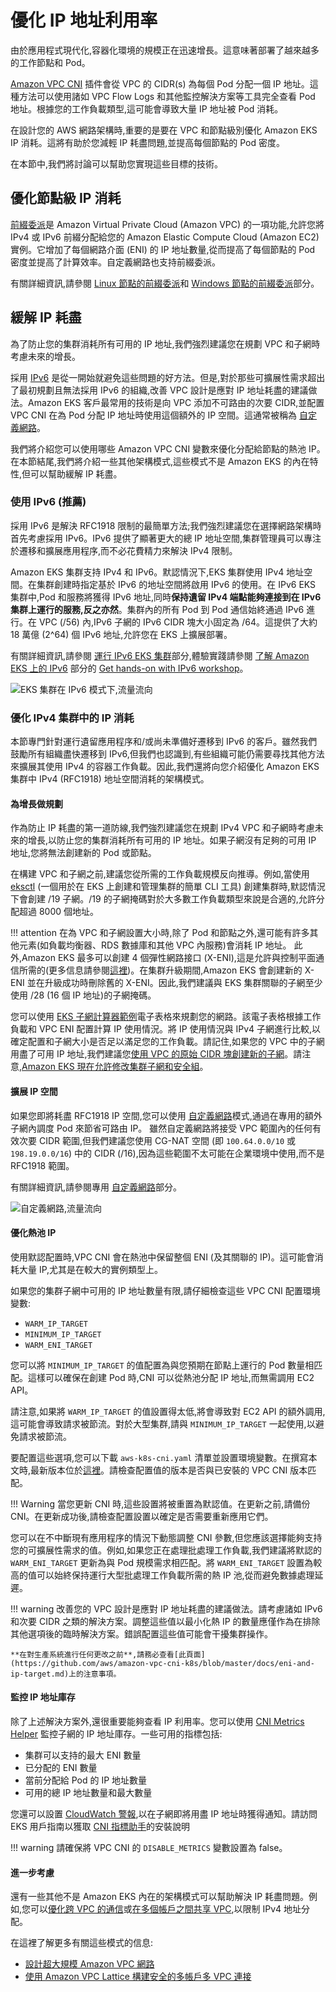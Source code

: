 # 優化 IP 地址利用率

由於應用程式現代化,容器化環境的規模正在迅速增長。這意味著部署了越來越多的工作節點和 Pod。

[Amazon VPC CNI](../vpc-cni/) 插件會從 VPC 的 CIDR(s) 為每個 Pod 分配一個 IP 地址。這種方法可以使用諸如 VPC Flow Logs 和其他監控解決方案等工具完全查看 Pod 地址。根據您的工作負載類型,這可能會導致大量 IP 地址被 Pod 消耗。

在設計您的 AWS 網路架構時,重要的是要在 VPC 和節點級別優化 Amazon EKS IP 消耗。這將有助於您減輕 IP 耗盡問題,並提高每個節點的 Pod 密度。

在本節中,我們將討論可以幫助您實現這些目標的技術。

## 優化節點級 IP 消耗

[前綴委派](https://docs.aws.amazon.com/eks/latest/userguide/cni-increase-ip-addresses.html)是 Amazon Virtual Private Cloud (Amazon VPC) 的一項功能,允許您將 IPv4 或 IPv6 前綴分配給您的 Amazon Elastic Compute Cloud (Amazon EC2) 實例。它增加了每個網路介面 (ENI) 的 IP 地址數量,從而提高了每個節點的 Pod 密度並提高了計算效率。自定義網路也支持前綴委派。

有關詳細資訊,請參閱 [Linux 節點的前綴委派](../prefix-mode/index_linux/)和 [Windows 節點的前綴委派](../prefix-mode/index_windows/)部分。

## 緩解 IP 耗盡

為了防止您的集群消耗所有可用的 IP 地址,我們強烈建議您在規劃 VPC 和子網時考慮未來的增長。

採用 [IPv6](../ipv6/) 是從一開始就避免這些問題的好方法。但是,對於那些可擴展性需求超出了最初規劃且無法採用 IPv6 的組織,改善 VPC 設計是應對 IP 地址耗盡的建議做法。Amazon EKS 客戶最常用的技術是向 VPC 添加不可路由的次要 CIDR,並配置 VPC CNI 在為 Pod 分配 IP 地址時使用這個額外的 IP 空間。這通常被稱為 [自定義網路](../custom-networking/)。

我們將介紹您可以使用哪些 Amazon VPC CNI 變數來優化分配給節點的熱池 IP。在本節結尾,我們將介紹一些其他架構模式,這些模式不是 Amazon EKS 的內在特性,但可以幫助緩解 IP 耗盡。

### 使用 IPv6 (推薦)

採用 IPv6 是解決 RFC1918 限制的最簡單方法;我們強烈建議您在選擇網路架構時首先考慮採用 IPv6。IPv6 提供了顯著更大的總 IP 地址空間,集群管理員可以專注於遷移和擴展應用程序,而不必花費精力來解決 IPv4 限制。

Amazon EKS 集群支持 IPv4 和 IPv6。默認情況下,EKS 集群使用 IPv4 地址空間。在集群創建時指定基於 IPv6 的地址空間將啟用 IPv6 的使用。在 IPv6 EKS 集群中,Pod 和服務將獲得 IPv6 地址,同時**保持遺留 IPv4 端點能夠連接到在 IPv6 集群上運行的服務,反之亦然**。集群內的所有 Pod 到 Pod 通信始終通過 IPv6 進行。在 VPC (/56) 內,IPv6 子網的 IPv6 CIDR 塊大小固定為 /64。這提供了大約 18 萬億 (2^64) 個 IPv6 地址,允許您在 EKS 上擴展部署。

有關詳細資訊,請參閱 [運行 IPv6 EKS 集群](../ipv6/)部分,體驗實踐請參閱 [了解 Amazon EKS 上的 IPv6](https://catalog.workshops.aws/ipv6-on-aws/en-US/lab-6) 部分的 [Get hands-on with IPv6 workshop](https://catalog.workshops.aws/ipv6-on-aws/en-US)。

![EKS 集群在 IPv6 模式下,流量流向](./ipv6.gif)

### 優化 IPv4 集群中的 IP 消耗

本節專門針對運行遺留應用程序和/或尚未準備好遷移到 IPv6 的客戶。雖然我們鼓勵所有組織盡快遷移到 IPv6,但我們也認識到,有些組織可能仍需要尋找其他方法來擴展其使用 IPv4 的容器工作負載。因此,我們還將向您介紹優化 Amazon EKS 集群中 IPv4 (RFC1918) 地址空間消耗的架構模式。

#### 為增長做規劃

作為防止 IP 耗盡的第一道防線,我們強烈建議您在規劃 IPv4 VPC 和子網時考慮未來的增長,以防止您的集群消耗所有可用的 IP 地址。如果子網沒有足夠的可用 IP 地址,您將無法創建新的 Pod 或節點。

在構建 VPC 和子網之前,建議您從所需的工作負載規模反向推導。例如,當使用 [eksctl](https://eksctl.io/) (一個用於在 EKS 上創建和管理集群的簡單 CLI 工具) 創建集群時,默認情況下會創建 /19 子網。/19 的子網掩碼對於大多數工作負載類型來說是合適的,允許分配超過 8000 個地址。

!!! attention
    在為 VPC 和子網設置大小時,除了 Pod 和節點之外,還可能有許多其他元素(如負載均衡器、RDS 數據庫和其他 VPC 內服務)會消耗 IP 地址。
此外,Amazon EKS 最多可以創建 4 個彈性網路接口 (X-ENI),這是允許與控制平面通信所需的(更多信息請參閱[這裡](../subnets/))。在集群升級期間,Amazon EKS 會創建新的 X-ENI 並在升級成功時刪除舊的 X-ENI。因此,我們建議與 EKS 集群關聯的子網至少使用 /28 (16 個 IP 地址)的子網掩碼。

您可以使用 [EKS 子網計算器範例](../subnet-calc/subnet-calc.xlsx)電子表格來規劃您的網路。該電子表格根據工作負載和 VPC ENI 配置計算 IP 使用情況。將 IP 使用情況與 IPv4 子網進行比較,以確定配置和子網大小是否足以滿足您的工作負載。請記住,如果您的 VPC 中的子網用盡了可用 IP 地址,我們建議您[使用 VPC 的原始 CIDR 塊創建新的子網](https://docs.aws.amazon.com/vpc/latest/userguide/working-with-subnets.html#create-subnets)。請注意,[Amazon EKS 現在允許修改集群子網和安全組](https://aws.amazon.com/about-aws/whats-new/2023/10/amazon-eks-modification-cluster-subnets-security/)。

#### 擴展 IP 空間

如果您即將耗盡 RFC1918 IP 空間,您可以使用 [自定義網路](../custom-networking/)模式,通過在專用的額外子網內調度 Pod 來節省可路由 IP。
雖然自定義網路將接受 VPC 範圍內的任何有效次要 CIDR 範圍,但我們建議您使用 CG-NAT 空間 (即 `100.64.0.0/10` 或 `198.19.0.0/16`) 中的 CIDR (/16),因為這些範圍不太可能在企業環境中使用,而不是 RFC1918 範圍。

有關詳細資訊,請參閱專用 [自定義網路](../custom-networking/)部分。

![自定義網路,流量流向](./custom-networking.gif)

#### 優化熱池 IP

使用默認配置時,VPC CNI 會在熱池中保留整個 ENI (及其關聯的 IP)。這可能會消耗大量 IP,尤其是在較大的實例類型上。

如果您的集群子網中可用的 IP 地址數量有限,請仔細檢查這些 VPC CNI 配置環境變數:

* `WARM_IP_TARGET`
* `MINIMUM_IP_TARGET`
* `WARM_ENI_TARGET`

您可以將 `MINIMUM_IP_TARGET` 的值配置為與您預期在節點上運行的 Pod 數量相匹配。這樣可以確保在創建 Pod 時,CNI 可以從熱池分配 IP 地址,而無需調用 EC2 API。

請注意,如果將 `WARM_IP_TARGET` 的值設置得太低,將會導致對 EC2 API 的額外調用,這可能會導致請求被節流。對於大型集群,請與 `MINIMUM_IP_TARGET` 一起使用,以避免請求被節流。

要配置這些選項,您可以下載 `aws-k8s-cni.yaml` 清單並設置環境變數。在撰寫本文時,最新版本位於[這裡](https://github.com/aws/amazon-vpc-cni-k8s/blob/master/config/master/aws-k8s-cni.yaml)。請檢查配置值的版本是否與已安裝的 VPC CNI 版本匹配。

!!! Warning
    當您更新 CNI 時,這些設置將被重置為默認值。在更新之前,請備份 CNI。在更新成功後,請檢查配置設置以確定是否需要重新應用它們。

您可以在不中斷現有應用程序的情況下動態調整 CNI 參數,但您應該選擇能夠支持您的可擴展性需求的值。例如,如果您正在處理批處理工作負載,我們建議將默認的 `WARM_ENI_TARGET` 更新為與 Pod 規模需求相匹配。將 `WARM_ENI_TARGET` 設置為較高的值可以始終保持運行大型批處理工作負載所需的熱 IP 池,從而避免數據處理延遲。

!!! warning
    改善您的 VPC 設計是應對 IP 地址耗盡的建議做法。請考慮諸如 IPv6 和次要 CIDR 之類的解決方案。調整這些值以最小化熱 IP 的數量應僅作為在排除其他選項後的臨時解決方案。錯誤配置這些值可能會干擾集群操作。

    **在對生產系統進行任何更改之前**,請務必查看[此頁面](https://github.com/aws/amazon-vpc-cni-k8s/blob/master/docs/eni-and-ip-target.md)上的注意事項。

#### 監控 IP 地址庫存

除了上述解決方案外,還很重要能夠查看 IP 利用率。您可以使用 [CNI Metrics Helper](https://docs.aws.amazon.com/eks/latest/userguide/cni-metrics-helper.html) 監控子網的 IP 地址庫存。一些可用的指標包括:

* 集群可以支持的最大 ENI 數量
* 已分配的 ENI 數量
* 當前分配給 Pod 的 IP 地址數量
* 可用的總 IP 地址數量和最大數量

您還可以設置 [CloudWatch 警報](https://docs.aws.amazon.com/AmazonCloudWatch/latest/monitoring/AlarmThatSendsEmail.html),以在子網即將用盡 IP 地址時獲得通知。請訪問 EKS 用戶指南以獲取 [CNI 指標助手](https://docs.aws.amazon.com/eks/latest/userguide/cni-metrics-helper.html)的安裝說明

!!! warning
    請確保將 VPC CNI 的 `DISABLE_METRICS` 變數設置為 false。

#### 進一步考慮

還有一些其他不是 Amazon EKS 內在的架構模式可以幫助解決 IP 耗盡問題。例如,您可以[優化跨 VPC 的通信](../subnets/#communication-across-vpcs)或[在多個帳戶之間共享 VPC](../subnets/#sharing-vpc-across-multiple-accounts),以限制 IPv4 地址分配。

在這裡了解更多有關這些模式的信息:

* [設計超大規模 Amazon VPC 網路](https://aws.amazon.com/blogs/networking-and-content-delivery/designing-hyperscale-amazon-vpc-networks/)
* [使用 Amazon VPC Lattice 構建安全的多帳戶多 VPC 連接](https://aws.amazon.com/blogs/networking-and-content-delivery/build-secure-multi-account-multi-vpc-connectivity-for-your-applications-with-amazon-vpc-lattice/)